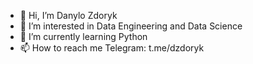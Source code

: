 - 👋 Hi, I’m Danylo Zdoryk
- 👀 I’m interested in Data Engineering and Data Science
- 🌱 I’m currently learning Python
- 📫 How to reach me Telegram: t.me/dzdoryk

<!---
hpfly-ai/hpfly-ai is a ✨ special ✨ repository because its `README.md` (this file) appears on your GitHub profile.
You can click the Preview link to take a look at your changes.
--->
